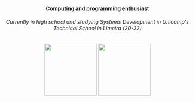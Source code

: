 <h4 align="center">Computing and programming enthusiast</h4>
<h6 align="center">Currently in high school and studying Systems Development in Unicamp's Technical School in Limeira (20-22)</h6>

<div align="center">
  <img height="140em" src="https://github-readme-stats.vercel.app/api?username=Amazing512&show_icons=true&theme=dark&count_private=true"/>
  <img height="140em" src="https://github-readme-stats.vercel.app/api/top-langs/?username=Amazing512&layout=compact&theme=dark"/>
</div>
